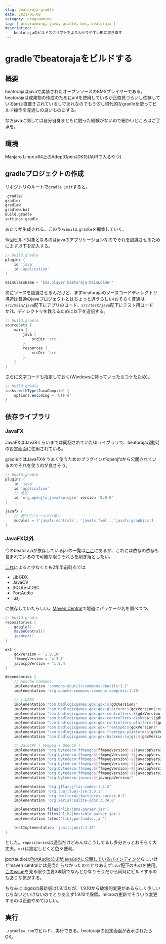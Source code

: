 ```yaml
---
slug: beatoraja-gradle
date: 2021-01-08
category: programming
tag: [ programming, java, gradle, bms, beatoraja ]
description: |
    beatorajaのビルドスクリプトをよりわかりやすい形に書き直す
---
```


# gradleでbeatorajaをビルドする

## 概要

beatorajaはjavaで実装されたオープンソースのBMSプレイヤーである。beatorajaは成果物の作成のためにantを使用しているが正直見づらいし依存しているjarは直置きされているしであれなのでもう少し現代的なgradleを使ってビルド操作を見通しの良いものにする。

なおjavaに関しては自分自身まともに触った経験がないので細かいところはご了承を。

## 環境

Manjaro Linux x64上のAdoptOpenJDK15(AURで入るやつ)

## gradleプロジェクトの作成

リポジトリのルートで`gradle init`すると。

```sh
.gradle/
gradle/
gradlew
gradlew.bat
build.gradle
settings.gradle
```

あたりが生成される。このうち`build.gradle`を編集していく。

今回ビルド対象となるのはjavaのアプリケーションなのでそれを認識させるためにまず以下を記入する。

```groovy
// build.gradle
plugins {
    id 'java'
    id 'application'
}

mainClassName = 'bms.player.beatoraja.MainLoader'
```

次にソースを認識させるんだけど、まずbeatorajaのソースコードディレクトリ構造は普通のjavaプロジェクトとはちょっと違うらしい(おそらく普通は`src/main/java`配下にアプリのコード、`src/test/java`配下にテスト用コードか?)。ディレクトリを教えるために以下を追記する。

```groovy
// build.gradle
sourceSets {
    main {
        java {
            srcDir 'src'
        }
        resources {
            srcDir 'src'
        }
    }
}
```

さらに文字コードも指定しておく(Windowsに持っていったらコケたため)。

```groovy
// build.gradle
tasks.withType(JavaCompile) {
    options.encoding = 'UTF-8'
}
```

## 依存ライブラリ

### JavaFX

JavaFXはJava8くらいまでは同梱されていたUIライブラリで、beatoraja起動時の設定画面に使用されている。

gradleではJavaFXをうまく使うためのプラグインがopenjfxから公開されているのでそれを使うのが良さそう。

```groovy
// build.gradle
plugins {
    id 'java'
    id 'application'
    // 追加
    id 'org.openjfx.javafxplugin' version '0.0.9'
}

javafx {
    // 使うモジュールだけ書く
    modules = ['javafx.controls', 'javafx.fxml', 'javafx.graphics']
}
```

### JavaFX以外

今のbeatorajaが依存しているjarの一覧は[ここ](https://github.com/exch-bms2/beatoraja/tree/master/lib)にあるが、これには依存の依存も含まれているので可能な限りそれらを削ぎ落としたい。

[これ](https://mocha-repository.info/beatoraja/2018/07/05/beatoraja%E3%81%A7%E4%BD%BF%E7%94%A8%E3%81%97%E3%81%A6%E3%81%84%E3%82%8B%E3%83%A9%E3%82%A4%E3%83%96%E3%83%A9%E3%83%AA/)によると少なくとも2年半前時点では

- LibGDX
- JavaCV
- SQLite-JDBC
- PortAudio
- luaj

に依存していたらしい。[Maven Central](https://search.maven.org/)で地道にパッケージ名を調べつつ、

```groovy
// build.gradle
repositories {
    google()
    mavenCentral()
    jcenter()
}

ext {
    gdxVersion = '1.9.10'
    ffmpegVersion = '4.3.1'
    javacppVersion = '1.5.4'
}

dependencies {
    // Apache Commons
    implementation 'commons-dbutils:commons-dbutils:1.7'
    implementation 'org.apache.commons:commons-compress:1.20'

    // libGDX
    implementation "com.badlogicgames.gdx:gdx:${gdxVersion}"
    implementation "com.badlogicgames.gdx:gdx-platform:${gdxVersion}:natives-desktop"
    implementation "com.badlogicgames.gdx:gdx-controllers:${gdxVersion}"
    implementation "com.badlogicgames.gdx:gdx-controllers-desktop:${gdxVersion}"
    implementation "com.badlogicgames.gdx:gdx-controllers-platform:${gdxVersion}:natives-desktop"
    implementation "com.badlogicgames.gdx:gdx-freetype:${gdxVersion}"
    implementation "com.badlogicgames.gdx:gdx-freetype-platform:${gdxVersion}:natives-desktop"
    implementation "com.badlogicgames.gdx:gdx-backend-lwjgl:${gdxVersion}"

    // JavaCPP ( FFmpeg + OpenCV )
    implementation "org.bytedeco:ffmpeg:${ffmpegVersion}-${javacppVersion}"
    implementation "org.bytedeco:ffmpeg:${ffmpegVersion}-${javacppVersion}:windows-x86"
    implementation "org.bytedeco:ffmpeg:${ffmpegVersion}-${javacppVersion}:windows-x86_64"
    implementation "org.bytedeco:ffmpeg:${ffmpegVersion}-${javacppVersion}:macosx-x86_64"
    implementation "org.bytedeco:ffmpeg:${ffmpegVersion}-${javacppVersion}:linux-x86"
    implementation "org.bytedeco:ffmpeg:${ffmpegVersion}-${javacppVersion}:linux-x86_64"
    implementation "org.bytedeco:javacv:${javacppVersion}"

    implementation 'org.jflac:jflac-codec:1.5.2'
    implementation 'org.luaj:luaj-jse:3.0.1'
    implementation 'org.twitter4j:twitter4j-core:4.0.7'
    implementation 'org.xerial:sqlite-jdbc:3.34.0'

    implementation files('lib/jbms-parser.jar')
    implementation files('lib/jbmstable-parser.jar')
    implementation files('lib/jportaudio.jar')

    testImplementation 'junit:junit:4.12'
}
```

とした。`repositories`は適当だけどみんなこうしてるし多分きっとおそらく大丈夫。`ext`は設定しとくと色々便利。

jportaudioは[PortAudio公式がjava向けに公開しているバインディング](https://github.com/PortAudio/portaudio/tree/master/bindings/java/jportaudio)らしいけどmaven centralには見当たらなかったのでとりあえず`lib/`配下のものを使用。[このissue](https://github.com/exch-bms2/beatoraja/issues/320)を見る限り主要3環境でなんとかなりそうだから同時にビルドするのもありな気がする。

ちなみにlibgdxの最新版は1.9.13だが、1.9.10から破壊的変更があるらしく少しいじらないといけないのでとりあえず1.9.10で保留。microの更新でそういう変更するのは正直やめてほしい。

## 実行

`./gradlew run`でビルド、実行できる。beatorajaの設定画面が表示されたらOK。
